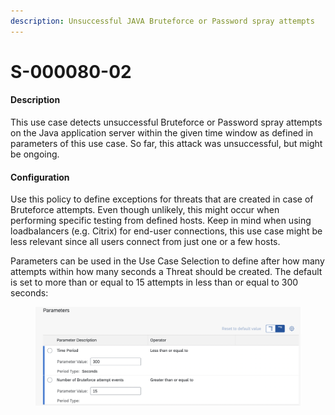 ```yaml
---
description: Unsuccessful JAVA Bruteforce or Password spray attempts
---
```


# S-000080-02

#### Description

This use case detects unsuccessful Bruteforce or Password spray attempts on the Java application server within the given time window as defined in parameters of this use case. So far, this attack was unsuccessful, but might be ongoing.

#### Configuration

Use this policy to define exceptions for threats that are created in case of Bruteforce attempts. Even though unlikely, this might occur when performing specific testing from defined hosts. Keep in mind when using loadbalancers (e.g. Citrix) for end-user connections, this use case might be less relevant since all users connect from just one or a few hosts.

Parameters can be used in the Use Case Selection to define after how many attempts within how many seconds a Threat should be created. The default is set to more than or equal to 15 attempts in less than or equal to 300 seconds:

<figure><img src="../../.gitbook/assets/image (3) (1).png" alt=""><figcaption></figcaption></figure>
